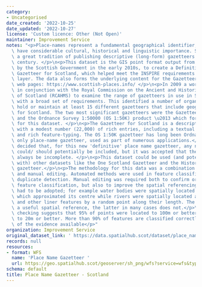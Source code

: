 ```yaml
---
category:
- Uncategorised
date_created: '2022-10-25'
date_updated: '2022-10-27'
license: 'Custom licence: Other (Not Open)'
maintainer: Improvement Service
notes: "<p>Place-names represent a fundamental geographical identifier, which also\
  \ have considerable cultural, historical and linguistic importance. Scotland had\
  \ a great tradition of publishing descriptive (long-form) gazetteers in the 19th\
  \ century. </p>\n<p>This dataset is the GIS point format output from a project funded\
  \ by the Scottish Government in the early 2010s, to create a Definitive Place-Name\
  \ Gazetteer for Scotland, which helped meet the INSPIRE requirements for a place-name\
  \ layer. The data also forms the underlying content for the Gazetteer for Scotland\
  \ web pages: https://www.scottish-places.info/ </p>\n<p>In 2009 a workshop was run\
  \ in conjunction with the Royal Commission on the Ancient and Historic Monuments\
  \ of Scotland (RCAHMS) to examine the range of gazetteers in use in Scotland, together\
  \ with a broad set of requirements. This identified a number of organisations which\
  \ hold or maintain at least 15 different gazetteers that include geographical names\
  \ for Scotland. The two most significant gazetteers were the Gazetteer for Scotland\
  \ and the Ordnance Survey 1:50000 (OS 1:50K) product \u2013 which forms the basis\
  \ for this dataset. </p>\n<p>The Gazetteer for Scotland is a descriptive gazetteer,\
  \ with a modest number (22,000) of rich entries, including a textual description\
  \ and rich feature-typing. The OS 1:50K gazetteer has long been Ordnance Survey's\
  \ only place-name gazetteer, used as part of numerous applications.</p>\n<p>It was\
  \ decided that, for this new 'definitive' place name gazetteer, any named feature\
  \ could/ should potentially be included, but it was accepted that the list will\
  \ always be incomplete. </p>\n<p>This dataset could be used (and potentially linked\
  \ with) other datasets like the One Scotland Gazetteer and the Historical Names\
  \ gazetteer.</p>\n<p>The methodology for this data was a combination of automated\
  \ and manual editing. Automated methods were used in feature classification and\
  \ duplicate detection. Manual editing was required both to confirm or provide a\
  \ feature classification, but also to improve the spatial referencing.</p>\n<p>Standards\
  \ had to be adopted; for example water bodies were spatially located by a point\
  \ which approximated its centre while rivers were spatially located at their termination\
  \ and other liner features by a random point along their length. The former gives\
  \ a useful spatial reference, the latter in many cases does not.</p>\n<p>Quality\
  \ checking suggests that 95% of points were located to 100m or better, and 5% located\
  \ to 20m or better. More than 90% of features are classified correctly, on the basis\
  \ of the evidence available</p>"
organization: Improvement Service
original_dataset_link: ' https://data.spatialhub.scot/dataset/place_name_gazetteer-is'
records: null
resources:
- format: WFS
  name: 'Place Name Gazetteer '
  url: https://geo.spatialhub.scot/geoserver/sh_png/wfs?service=wfs&typeName=sh_png:pub_png
schema: default
title: Place Name Gazetteer - Scotland
---
```

